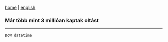 [home](../README.md)
 | 
[english](../en/2021-04-14.md)

### Már több mint 3 millióan kaptak oltást

<!-- email here -->

---

`DoW datetime`
